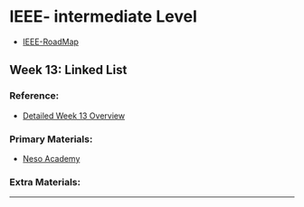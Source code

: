 # IEEE- intermediate Level
- [IEEE-RoadMap](https://github.com/ayabedair/EMBEDDED-ROADMAP-IEEE/tree/Master)

## Week 13: **Linked List**
### Reference:  
- [Detailed Week 13 Overview](https://github.com/Menna-Harby/IEEE--intermediate-Level/blob/9bcf2667b7003d351f41e8b7e5f3e1b58f23a95d/Week13/README.md)

### Primary Materials:
- [Neso Academy](https://youtube.com/playlist?list=PLpYOpjNLz0aGIL9xaFHbw16uEmFxzy2rs&si=9KVdrCKnJGX7acLx)

### Extra Materials:


  
---
